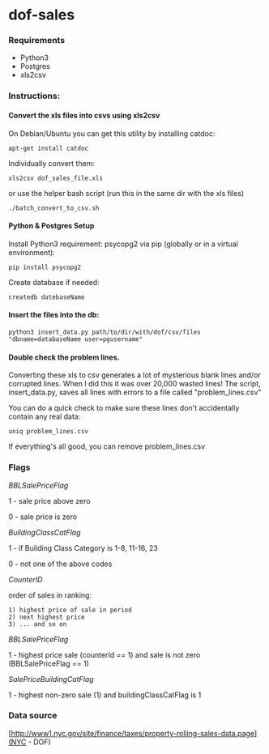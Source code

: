 # dof-sales

### Requirements

* Python3
* Postgres
* xls2csv

### Instructions:

#### Convert the xls files into csvs using xls2csv

On Debian/Ubuntu you can get this utility by installing catdoc:

``` apt-get install catdoc ```

Individually convert them:
```
xls2csv dof_sales_file.xls
```
or use the helper bash script (run this in the same dir with the xls files)

```
./batch_convert_to_csv.sh 
```

#### Python & Postgres Setup

Install Python3 requirement: psycopg2 via pip (globally or in a virtual environment):

 ``` pip install psycopg2 ```

Create database if needed:

```
createdb datebaseName
```

#### Insert the files into the db:

```
python3 insert_data.py path/to/dir/with/dof/csv/files "dbname=databaseName user=pgusername"
```

#### Double check the problem lines. 

Converting these xls to csv generates a lot of mysterious blank lines and/or corrupted lines. 
When I did this it was over 20,000 wasted lines!  The script, insert_data.py, saves all lines with errors to a file called "problem_lines.csv"

You can do a quick check to make sure these lines don't accidentally contain any real data:

```
uniq problem_lines.csv
```

If everything's all good, you can remove problem_lines.csv

### Flags

*BBLSalePriceFlag*

1 - sale price above zero

0 - sale price is zero

*BuildingClassCatFlag*

1 - if Building Class Category is 1-8, 11-16, 23

0 - not one of the above codes

*CounterID* 

order of sales in ranking:
    
    1) highest price of sale in period
    2) next highest price
    3) ... and so on

*BBLSalePriceFlag*

1 - highest price sale (counterId == 1) and sale is not zero (BBLSalePriceFlag == 1)

*SalePriceBuildingCatFlag*

1 - highest non-zero sale (1) and buildingClassCatFlag is 1

### Data source

[http://www1.nyc.gov/site/finance/taxes/property-rolling-sales-data.page](NYC - DOF)
